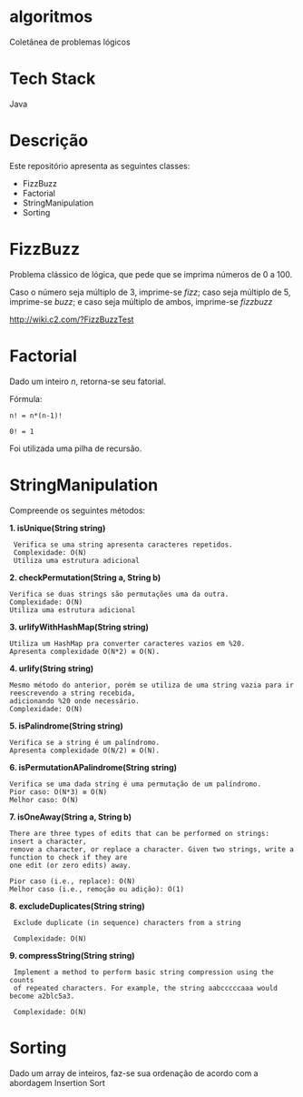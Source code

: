# algoritmos
Coletânea de problemas lógicos

# Tech Stack
Java

# Descrição
Este repositório apresenta as seguintes classes:
  * FizzBuzz
  * Factorial
  * StringManipulation
  * Sorting

# FizzBuzz
Problema clássico de lógica, que pede que se imprima números de 0 a 100. 

Caso o número seja múltiplo de 3, imprime-se _fizz_; caso seja múltiplo de 5, imprime-se _buzz_; e caso seja múltiplo de ambos, imprime-se _fizzbuzz_

http://wiki.c2.com/?FizzBuzzTest

# Factorial
Dado um inteiro _n_, retorna-se seu fatorial.

Fórmula:
    
    n! = n*(n-1)!
    
    0! = 1

Foi utilizada uma pilha de recursão.

# StringManipulation
Compreende os seguintes métodos:

**1. isUnique(String string)**

     Verifica se uma string apresenta caracteres repetidos.
     Complexidade: O(N)
     Utiliza uma estrutura adicional
    
**2. checkPermutation(String a, String b)**
   
    Verifica se duas strings são permutações uma da outra.
    Complexidade: O(N)
    Utiliza uma estrutura adicional
    
**3. urlifyWithHashMap(String string)**
 
    Utiliza um HashMap pra converter caracteres vazios em %20.
    Apresenta complexidade O(N*2) ≡ O(N).
   
**4. urlify(String string)**
 
    Mesmo método do anterior, porém se utiliza de uma string vazia para ir reescrevendo a string recebida, 
    adicionando %20 onde necessário.
    Complexidade: O(N)

**5. isPalindrome(String string)**

    Verifica se a string é um palíndromo.
    Apresenta complexidade O(N/2) ≡ O(N).
    
**6. isPermutationAPalindrome(String string)**
    
    Verifica se uma dada string é uma permutação de um palíndromo.
    Pior caso: O(N*3) ≡ O(N)
    Melhor caso: O(N)
    
**7. isOneAway(String a, String b)**
    
    There are three types of edits that can be performed on strings: insert a character,
    remove a character, or replace a character. Given two strings, write a function to check if they are
    one edit (or zero edits) away.
    
    Pior caso (i.e., replace): O(N)
    Melhor caso (i.e., remoção ou adição): O(1)
    
**8. excludeDuplicates(String string)**
      
     Exclude duplicate (in sequence) characters from a string
     
     Complexidade: O(N)
    
**9. compressString(String string)**
    
     Implement a method to perform basic string compression using the counts
     of repeated characters. For example, the string aabcccccaaa would become a2blc5a3.
     
     Complexidade: O(N)
    
# Sorting
Dado um array de inteiros, faz-se sua ordenação de acordo com a abordagem Insertion Sort

